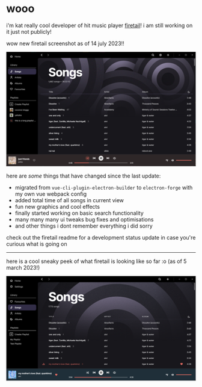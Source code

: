 # wooo

i'm kat really cool developer of hit music player [firetail](https://github.com/kawuchuu/firetail)! i am still working on it just not publicly!

wow new firetail screenshot as of 14 july 2023!!

![new firetail screenshot](/screenshotjuly2023.png)

here are *some* things that have changed since the last update:

- migrated from `vue-cli-plugin-electron-builder` to `electron-forge` with my own vue webpack config
- added total time of all songs in current view
- fun new graphics and cool effects
- finally started working on basic search functionality
- many many many ui tweaks bug fixes and optimisations
- and other things i dont remember everything i did sorry

check out the firetail readme for a development status update in case you're curious what is going on

---

here is a cool sneaky peek of what firetail is looking like so far :o (as of 5 march 2023!)

![cool firetail screenshot](/screenshot.png)

